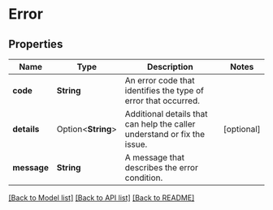 # Error

## Properties

Name | Type | Description | Notes
------------ | ------------- | ------------- | -------------
**code** | **String** | An error code that identifies the type of error that occurred. | 
**details** | Option<**String**> | Additional details that can help the caller understand or fix the issue. | [optional]
**message** | **String** | A message that describes the error condition. | 

[[Back to Model list]](../README.md#documentation-for-models) [[Back to API list]](../README.md#documentation-for-api-endpoints) [[Back to README]](../README.md)


